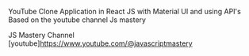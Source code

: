 YouTube Clone Application in React JS with Material UI and using API's Based on the youtube channel Js mastery 

JS Mastery Channel
[youtube]https://www.youtube.com/@javascriptmastery